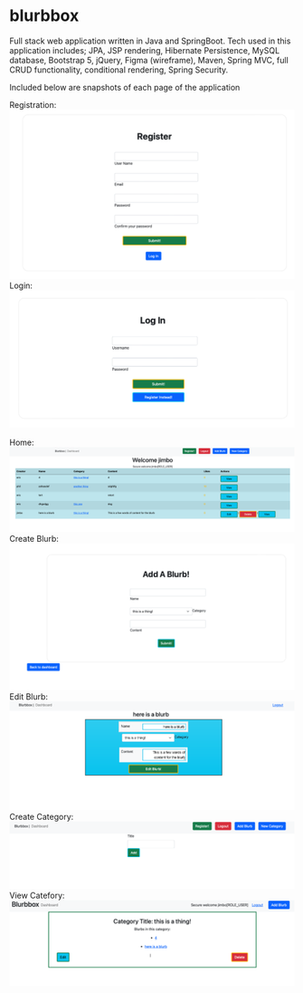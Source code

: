 # blurbbox
Full stack web application written in Java and SpringBoot. 
Tech used in this application includes; JPA, JSP rendering, Hibernate Persistence, MySQL database, Bootstrap 5, jQuery, Figma (wireframe), Maven, 
Spring MVC, full CRUD functionality, conditional rendering, Spring Security.  

Included below are snapshots of each page of the application

Registration:
![](register.png)
Login:
![](login.png)

Home:
![](home.png)
Create Blurb:
![](addBlurb.png)
Edit Blurb:
![](editBlurb.png)
Create Category:
![](newCategory.png)
View Catefory:
![](viewCategory.png)


